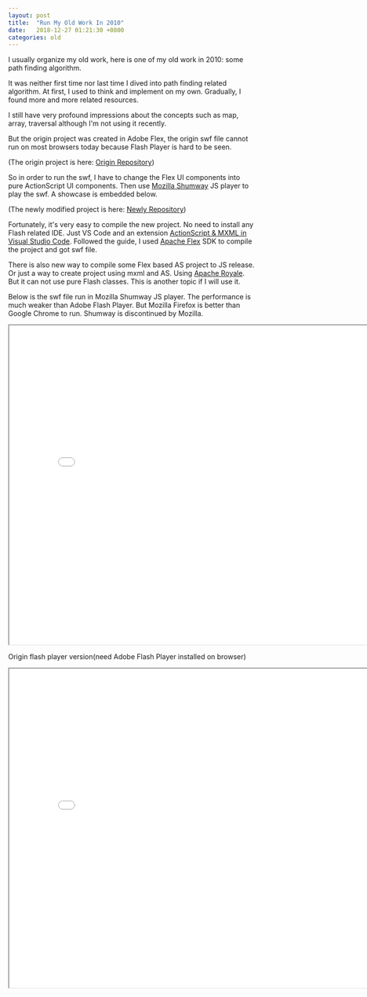```yaml
---
layout: post
title:  "Run My Old Work In 2010"
date:   2018-12-27 01:21:30 +0800
categories: old
---
```


I usually organize my old work, here is one of my old work in 2010: some path finding algorithm.  

It was neither first time nor last time I dived into path finding related algorithm. At first, I used to think and implement on my own. Gradually, I found more and more related resources. 

I still have very profound impressions about the concepts such as map, array, traversal although I'm not using it recently.  

But the origin project was created in Adobe Flex, the origin swf file cannot run on most browsers today because Flash Player is hard to be seen. 

(The origin project is here: [Origin Repository](https://github.com/jchprj/flashtests/tree/master/chengdu/findpath))

So in order to run the swf, I have to change the Flex UI components into pure ActionScript UI components. Then use [Mozilla Shumway](http://mozilla.github.io/shumway/) JS player to play the swf. A showcase is embedded below.

(The newly modified project is here: [Newly Repository](https://github.com/jchprj/flashtests/tree/master/swf/findpath))

Fortunately, it's very easy to compile the new project. No need to install any Flash related IDE. Just VS Code and an extension [ActionScript & MXML in Visual Studio Code](https://as3mxml.com/). Followed the guide, I used [Apache Flex](http://flex.apache.org/) SDK to compile the project and got swf file.

There is also new way to compile some Flex based AS project to JS release. Or just a way to create project using mxml and AS. Using [Apache Royale](https://royale.apache.org/). But it can not use pure Flash classes. This is another topic if I will use it. 


Below is the swf file run in Mozilla Shumway JS player. The performance is much weaker than Adobe Flash Player. But Mozilla Firefox is better than Google Chrome to run. Shumway is discontinued by Mozilla.

<iframe src="/old/shumway/iframe/viewer.html?swf=../../findpath/findpath.swf" width="800" height="650"></iframe>

Origin flash player version(need Adobe Flash Player installed on browser)
<iframe src="/old/findpath/pathtest.html" width="800" height="650"></iframe>

